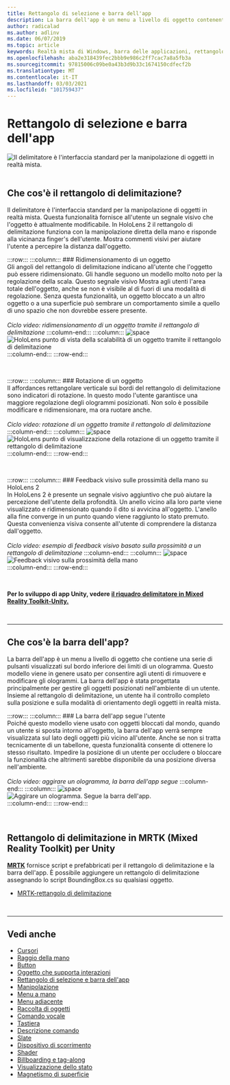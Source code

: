 ```yaml
---
title: Rettangolo di selezione e barra dell'app
description: La barra dell'app è un menu a livello di oggetto contenente una serie di pulsanti visualizzati sul bordo inferiore dei limiti di un ologramma.
author: radicalad
ms.author: adlinv
ms.date: 06/07/2019
ms.topic: article
keywords: Realtà mista di Windows, barra delle applicazioni, rettangolo di delimitazione, cuffie per realtà mista, auricolare di realtà mista di Windows, headset di realtà virtuale, HoloLens, MRTK, Toolkit realtà mista
ms.openlocfilehash: aba2e318439fec2bbb9e986c2ff7cac7a8a5fb3a
ms.sourcegitcommit: 97815006c09be0a43b3d9b33c1674150cdfecf2b
ms.translationtype: MT
ms.contentlocale: it-IT
ms.lasthandoff: 03/03/2021
ms.locfileid: "101759437"
---
```

# <a name="bounding-box-and-app-bar"></a>Rettangolo di selezione e barra dell'app
![Il delimitatore è l'interfaccia standard per la manipolazione di oggetti in realtà mista.](images/UX_Hero_BoundingBox.jpg)<br>
<br>

## <a name="what-is-the-bounding-box"></a>Che cos'è il rettangolo di delimitazione?

Il delimitatore è l'interfaccia standard per la manipolazione di oggetti in realtà mista. Questa funzionalità fornisce all'utente un segnale visivo che l'oggetto è attualmente modificabile. In HoloLens 2 il rettangolo di delimitazione funziona con la manipolazione diretta della mano e risponde alla vicinanza finger's dell'utente. Mostra commenti visivi per aiutare l'utente a percepire la distanza dall'oggetto.

:::row:::
    :::column:::
        ### <a name="scaling-an-objectbr"></a>Ridimensionamento di un oggetto<br>
        Gli angoli del rettangolo di delimitazione indicano all'utente che l'oggetto può essere ridimensionato. Gli handle seguono un modello molto noto per la regolazione della scala. Questo segnale visivo Mostra agli utenti l'area totale dell'oggetto, anche se non è visibile al di fuori di una modalità di regolazione. Senza questa funzionalità, un oggetto bloccato a un altro oggetto o a una superficie può sembrare un comportamento simile a quello di uno spazio che non dovrebbe essere presente.<br>
        <br>
        *Ciclo video: ridimensionamento di un oggetto tramite il rettangolo di delimitazione*
    :::column-end:::
        :::column:::
        ![space](images/spacer-20x582.png)<br>
       ![HoloLens punto di vista della scalabilità di un oggetto tramite il rettangolo di delimitazione](images/HoloLens2_BoundingBox.gif)<br>
    :::column-end:::
:::row-end:::

<br>

:::row:::
    :::column:::
        ### <a name="rotating-an-objectbr"></a>Rotazione di un oggetto<br>
        Il affordances rettangolare verticale sui bordi del rettangolo di delimitazione sono indicatori di rotazione. In questo modo l'utente garantisce una maggiore regolazione degli ologrammi posizionati. Non solo è possibile modificare e ridimensionare, ma ora ruotare anche.<br>
        <br>
        *Ciclo video: rotazione di un oggetto tramite il rettangolo di delimitazione*
    :::column-end:::
        :::column:::
        ![space](images/spacer-20x582.png)<br>
       ![HoloLens punto di visualizzazione della rotazione di un oggetto tramite il rettangolo di delimitazione](images/HoloLens2_BoundingBox_Rotate.gif)<br>
    :::column-end:::
:::row-end:::

<br>

:::row:::
    :::column:::
        ### <a name="visual-feedback-on-hand-proximity-on-hololens-2br"></a>Feedback visivo sulle prossimità della mano su HoloLens 2<br>
        In HoloLens 2 è presente un segnale visivo aggiuntivo che può aiutare la percezione dell'utente della profondità. Un anello vicino alla loro parte viene visualizzato e ridimensionato quando il dito si avvicina all'oggetto. L'anello alla fine converge in un punto quando viene raggiunto lo stato premuto. Questa convenienza visiva consente all'utente di comprendere la distanza dall'oggetto.<br>
        <br>
        *Ciclo video: esempio di feedback visivo basato sulla prossimità a un rettangolo di delimitazione*
    :::column-end:::
        :::column:::
        ![space](images/spacer-20x582.png)<br>
       ![Feedback visivo sulla prossimità della mano](images/HoloLens2_Proximity.gif)<br>
    :::column-end:::
:::row-end:::

<br>

**Per lo sviluppo di app Unity, vedere [il riquadro delimitatore in Mixed Reality Toolkit-Unity.](https://microsoft.github.io/MixedRealityToolkit-Unity/Documentation/README_BoundingBox.html)**

<br>

---

## <a name="what-is-the-app-bar"></a>Che cos'è la barra dell'app?

La barra dell'app è un menu a livello di oggetto che contiene una serie di pulsanti visualizzati sul bordo inferiore dei limiti di un ologramma. Questo modello viene in genere usato per consentire agli utenti di rimuovere e modificare gli ologrammi. La barra dell'app è stata progettata principalmente per gestire gli oggetti posizionati nell'ambiente di un utente. Insieme al rettangolo di delimitazione, un utente ha il controllo completo sulla posizione e sulla modalità di orientamento degli oggetti in realtà mista.

:::row:::
    :::column:::
        ### <a name="the-app-bar-follows-the-userbr"></a>La barra dell'app segue l'utente<br>
        Poiché questo modello viene usato con oggetti bloccati dal mondo, quando un utente si sposta intorno all'oggetto, la barra dell'app verrà sempre visualizzata sul lato degli oggetti più vicino all'utente. Anche se non si tratta tecnicamente di un tabellone, questa funzionalità consente di ottenere lo stesso risultato. Impedire la posizione di un utente per occludere o bloccare la funzionalità che altrimenti sarebbe disponibile da una posizione diversa nell'ambiente. <br>
        <br>
        *Ciclo video: aggirare un ologramma, la barra dell'app segue*
    :::column-end:::
        :::column:::
        ![space](images/spacer-20x582.png)<br>
       ![Aggirare un ologramma. Segue la barra dell'app.](images/HoloLens2_AppBarFollowing.gif)<br>
    :::column-end:::
:::row-end:::

<br>


## <a name="bounding-box-in-mrtk-mixed-reality-toolkit-for-unity"></a>Rettangolo di delimitazione in MRTK (Mixed Reality Toolkit) per Unity
**[MRTK](https://github.com/Microsoft/MixedRealityToolkit-Unity)** fornisce script e prefabbricati per il rettangolo di delimitazione e la barra dell'app. È possibile aggiungere un rettangolo di delimitazione assegnando lo script BoundingBox.cs su qualsiasi oggetto.

* [MRTK-rettangolo di delimitazione](https://docs.microsoft.com/windows/mixed-reality/mrtk-docs/features/ux-building-blocks/bounding-box.md)


<br>

---


## <a name="see-also"></a>Vedi anche

* [Cursori](cursors.md)
* [Raggio della mano](point-and-commit.md)
* [Button](button.md)
* [Oggetto che supporta interazioni](interactable-object.md)
* [Rettangolo di selezione e barra dell'app](app-bar-and-bounding-box.md)
* [Manipolazione](direct-manipulation.md)
* [Menu a mano](hand-menu.md)
* [Menu adiacente](near-menu.md)
* [Raccolta di oggetti](object-collection.md)
* [Comando vocale](voice-input.md)
* [Tastiera](keyboard.md)
* [Descrizione comando](tooltip.md)
* [Slate](slate.md)
* [Dispositivo di scorrimento](slider.md)
* [Shader](shader.md)
* [Billboarding e tag-along](billboarding-and-tag-along.md)
* [Visualizzazione dello stato](progress.md)
* [Magnetismo di superficie](surface-magnetism.md)
